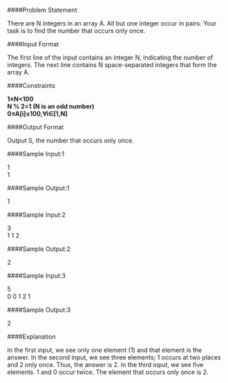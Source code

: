 ####Problem Statement

There are N integers in an array A. All but one integer occur in pairs. Your task is to find the number that occurs only once.

####Input Format

The first line of the input contains an integer N, indicating the number of integers. The next line contains N space-separated integers that form the array A.

####Constraints

<b>1≤N<100 <br> 
N % 2=1 (N is an odd number) <br> 
0≤A[i]≤100,∀i∈[1,N] </b>

####Output Format

Output S, the number that occurs only once.

####Sample Input:1

1<br>
1

####Sample Output:1

1 

####Sample Input:2

3 <br>
1 1 2

####Sample Output:2

2

####Sample Input:3

5 <br>
0 0 1 2 1

####Sample Output:3

2

####Explanation

In the first input, we see only one element (1) and that element is the answer. 
In the second input, we see three elements; 1 occurs at two places and 2 only once. Thus, the answer is 2. 
In the third input, we see five elements. 1 and 0 occur twice. The element that occurs only once is 2.
